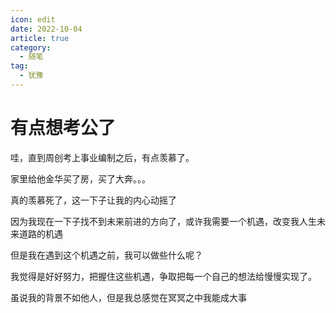 ```yaml
---
icon: edit
date: 2022-10-04
article: true
category:
  - 随笔
tag:
  - 犹豫
---
```


# 有点想考公了

哇，直到周创考上事业编制之后，有点羡慕了。

家里给他金华买了房，买了大奔。。。

真的羡慕死了，这一下子让我的内心动摇了

因为我现在一下子找不到未来前进的方向了，或许我需要一个机遇，改变我人生未来道路的机遇

但是我在遇到这个机遇之前，我可以做些什么呢？

我觉得是好好努力，把握住这些机遇，争取把每一个自己的想法给慢慢实现了。

虽说我的背景不如他人，但是我总感觉在冥冥之中我能成大事